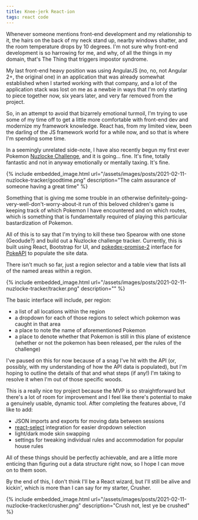 ```yaml
---
title: Knee-jerk React-ion
tags: react code
---
```


Whenever someone mentions front-end development and my relationship to it, the hairs on the back of my neck stand up, nearby windows shatter, and the room temperature drops by 10 degrees.
I'm not sure why front-end development is so harrowing for me, and why, of all the things in my domain, that's The Thing that triggers impostor syndrome.

My last front-end heavy position was using AngularJS (no, no, not Angular 2+, the original one) in an application that was already somewhat established when I started working with that company,
and a lot of the application stack was lost on me as a newbie in ways that I'm only starting to piece together now, six years later, and very far removed from the project.

So, in an attempt to avoid that bizarrely emotional turmoil, I'm trying to use some of my time off to get a little more comfortable with front-end dev and modernize my framework knowledge.
React has, from my limited view, been the darling of the JS framework world for a while now, and so that is where I'm spending some time.

In a seemingly unrelated side-note, I have also recently begun my first ever Pokemon [Nuzlocke Challenge](https://bulbapedia.bulbagarden.net/wiki/Nuzlocke_Challenge), and it is going... fine. It's fine, totally fantastic and not in anyway emotionally or mentally taxing. It's fine.

{% include embedded_image.html url="/assets/images/posts/2021-02-11-nuzlocke-tracker/goodtime.png" description="The calm assurance of someone having a great time" %}

Something that is giving me some trouble in an otherwise definitely-going-very-well-don't-worry-about-it run of this beloved children's game is keeping track of which Pokemon I have encountered and on which routes,
which is something that is fundamentally required of playing this particular bastardization of Pokemon.

All of this is to say that I'm trying to kill these two Spearow with one stone (Geodude?) and build out a Nuzlocke challenge tracker.
Currently, this is built using React, Bootstrap for UI, and [pokedex-promise-2](https://github.com/PokeAPI/pokedex-promise-v2) interface for [PokeAPI](https://pokeapi.co/) to populate the site data.

There isn't much so far, just a region selector and a table view that lists all of the named areas within a region.

{% include embedded_image.html url="/assets/images/posts/2021-02-11-nuzlocke-tracker/tracker.png" description="" %}

The basic interface will include, per region:

- a list of all locations within the region
- a dropdown for each of those regions to select which pokemon was caught in that area
- a place to note the name of aforementioned Pokemon
- a place to denote whether that Pokemon is still in this plane of existence (whether or not the pokemon has been released, per the rules of the challenge)

I've paused on this for now because of a snag I've hit with the API (or, possibly, with my understanding of how the API data is populated), but I'm hoping to outline the details of that
and what steps (if any!) I'm taking to resolve it when I'm out of those specific woods.

This is a really nice toy project because the MVP is so straightforward but there's a lot of room for improvement and I feel like there's potential to make a genuinely usable, dynamic tool.
After completing the features above, I'd like to add:

- JSON imports and exports for moving data between sessions
- [react-select](https://react-select.com/home) integration for easier dropdown selection
- light/dark mode skin swapping
- settings for tweaking individual rules and accommodation for popular house rules

All of these things should be perfectly achievable, and are a little more enticing than figuring out a data structure right now, so I hope I can move on to them soon.

By the end of this, I don't think I'll be a React wizard, but I'll still be alive and kickin', which is more than I can say for my starter, Crusher.

{% include embedded_image.html url="/assets/images/posts/2021-02-11-nuzlocke-tracker/crusher.png" description="Crush not, lest ye be crushed" %}
